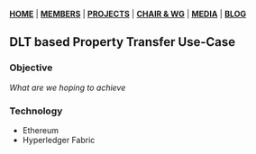 [**HOME**](https://www.safbc.co.za) | [**MEMBERS**](/members/) | [**PROJECTS**](/projects/) | [**CHAIR & WG**](/committees/) | [**MEDIA**](/media/) | [**BLOG**](/blog/)

## DLT based Property Transfer Use-Case

### Objective

_What are we hoping to achieve_

### Technology

-   Ethereum
-   Hyperledger Fabric
